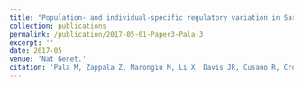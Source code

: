 ```yaml
---
title: "Population- and individual-specific regulatory variation in Sardinia."
collection: publications
permalink: /publication/2017-05-01-Paper3-Pala-3
excerpt: ''
date: 2017-05
venue: 'Nat Genet.'
citation: 'Pala M, Zappala Z, Marongiu M, Li X, Davis JR, Cusano R, Crobu F, Kukurba KR, Gloudemans MJ,<b> Reinier F</b>, Berutti R, Piras MG, Mulas A, Zoledziewska M, Marongiu M, Sorokin EP, Hess GT, Smith KS, Busonero F, Maschio A, Steri M, Sidore C, Sanna S, Fiorillo E, Bassik MC, Sawcer SJ, Battle A, Novembre J, Jones C, Angius A, Abecasis GR, Schlessinger D, Cucca F, Montgomery SB. (2017). &quot;Population- and individual-specific regulatory variation in Sardinia.&quot; <i>Nat Genet.</i>.1(3)'
---
```

